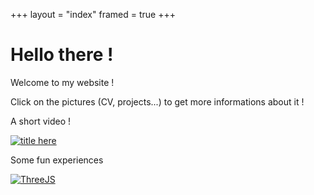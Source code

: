 +++
layout = "index"
framed = true
+++

# Hello there !
Welcome to my website ! 

Click on the pictures (CV, projects...) to get more informations about it !

A short video !

[![title here](https://img.youtube.com/vi/PXXuF09jdzk/0.jpg)](https://youtu.be/PXXuF09jdzk)

Some fun experiences 

[![ThreeJS](/img/three.png)](https://three.savinienbarbotaud.fr)
